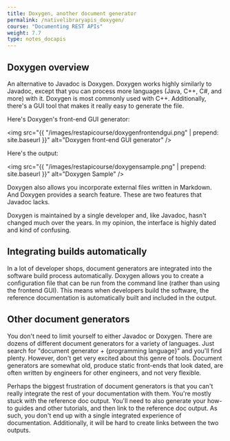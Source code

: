 ```yaml
---
title: Doxygen, another document generator
permalink: /nativelibraryapis_doxygen/
course: "Documenting REST APIs"
weight: 7.7
type: notes_docapis
---
```


## Doxygen overview

An alternative to Javadoc is Doxygen. Doxygen works highly similarly to Javadoc, except that you can process more languages (Java, C++, C#, and more) with it. Doxygen is most commonly used with C++. Additionally, there's a GUI tool that makes it really easy to generate the file.

Here's Doxygen's front-end GUI generator:

<img src="{{ "/images/restapicourse/doxygenfrontendgui.png" | prepend: site.baseurl }}" alt="Doxygen front-end GUI generator" />

Here's the output:

<img src="{{ "/images/restapicourse/doxygensample.png" | prepend: site.baseurl }}" alt="Doxygen Sample" />

Doxygen also allows you incorporate external files written in Markdown. And Doxygen provides a search feature. These are two features that Javadoc lacks.

Doxygen is maintained by a single developer and, like Javadoc, hasn't changed much over the years. In my opinion, the interface is highly dated and kind of confusing. 

## Integrating builds automatically

In a lot of developer shops, document generators are integrated into the software build process automatically. Doxygen allows you to create a configuration file that can be run from the command line (rather than using the frontend GUI). This means when developers build the software, the reference documentation is automatically built and included in the output.

## Other document generators

You don't need to limit yourself to either Javadoc or Doxygen. There are dozens of different document generators for a variety of languages. Just search for "document generator + {programming language}" and you'll find plenty. However, don't get very excited about this genre of tools. Document generators are somewhat old, produce static front-ends that look dated, are often written by engineers for other engineers, and not very flexible. 

Perhaps the biggest frustration of document generators is that you can't really integrate the rest of your documentation with them. You're mostly stuck with the reference doc output. You'll need to also generate your how-to guides and other tutorials, and then link to the reference doc output. As such, you don't end up with a single integrated experience of documentation. Additionally, it will be hard to create links between the two outputs.


